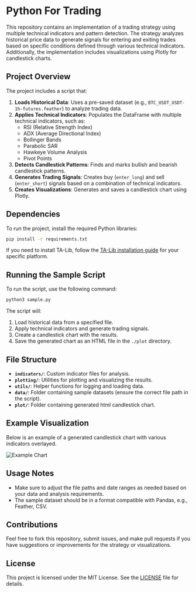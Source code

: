 
# Python For Trading

This repository contains an implementation of a trading strategy using multiple technical indicators and pattern detection. The strategy analyzes historical price data to generate signals for entering and exiting trades based on specific conditions defined through various technical indicators. Additionally, the implementation includes visualizations using Plotly for candlestick charts.

## Project Overview

The project includes a script that:

1. **Loads Historical Data**: Uses a pre-saved dataset (e.g., `BTC_USDT_USDT-1h-futures.feather`) to analyze trading data.
2. **Applies Technical Indicators**: Populates the DataFrame with multiple technical indicators, such as:
   - RSI (Relative Strength Index)
   - ADX (Average Directional Index)
   - Bollinger Bands
   - Parabolic SAR
   - Hawkeye Volume Analysis
   - Pivot Points
3. **Detects Candlestick Patterns**: Finds and marks bullish and bearish candlestick patterns.
4. **Generates Trading Signals**: Creates buy (`enter_long`) and sell (`enter_short`) signals based on a combination of technical indicators.
5. **Creates Visualizations**: Generates and saves a candlestick chart using Plotly.

## Dependencies

To run the project, install the required Python libraries:

```bash
pip install -r requirements.txt
```

If you need to install TA-Lib, follow the [TA-Lib installation guide](https://mrjbq7.github.io/ta-lib/install.html) for your specific platform.

## Running the Sample Script

To run the script, use the following command:

```bash
python3 sample.py
```

The script will:

1. Load historical data from a specified file.
2. Apply technical indicators and generate trading signals.
3. Create a candlestick chart with the results.
4. Save the generated chart as an HTML file in the `./plot` directory.

## File Structure

- **`indicators/`**: Custom indicator files for analysis.
- **`plotting/`**: Utilities for plotting and visualizing the results.
- **`utils/`**: Helper functions for logging and loading data.
- **`data/`**: Folder containing sample datasets (ensure the correct file path in the script).
- **`plot/`**: Folder containing generated html candlestick chart.

## Example Visualization

Below is an example of a generated candlestick chart with various indicators overlayed.

![Example Chart](./docs/example-chart.png)

## Usage Notes

- Make sure to adjust the file paths and date ranges as needed based on your data and analysis requirements.
- The sample dataset should be in a format compatible with Pandas, e.g., Feather, CSV.

## Contributions

Feel free to fork this repository, submit issues, and make pull requests if you have suggestions or improvements for the strategy or visualizations.

## License

This project is licensed under the MIT License. See the [LICENSE](LICENSE) file for details.
